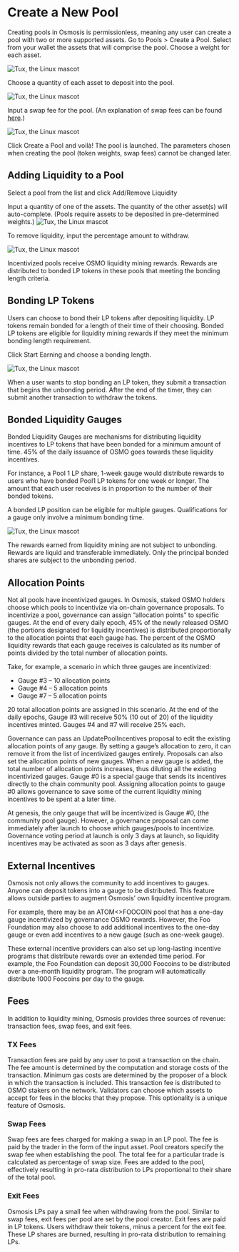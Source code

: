 
# Create a New Pool

Creating pools in Osmosis is permissionless, meaning any user can create a pool with two or more supported assets.
Go to Pools > Create a Pool. Select from your wallet the assets that will comprise the pool. Choose a weight for each asset.

![Tux, the Linux mascot](../assets/creating-pool.png)

Choose a quantity of each asset to deposit into the pool.

![Tux, the Linux mascot](../assets/creating-pool2.png)

Input a swap fee for the pool. (An explanation of swap fees can be found [here](https://osmosis.gitbook.io/o/liquidity-providing/fees).)

![Tux, the Linux mascot](../assets/creating-pool3.png)

Click Create a Pool and voilà! The pool is launched. The parameters chosen when creating the pool (token weights, swap fees) cannot be changed later.

## Adding Liquidity to a Pool
Select a pool from the list and click Add/Remove Liquidity

Input a quantity of one of the assets. The quantity of the other asset(s) will auto-complete. (Pools require assets to be deposited in pre-determined weights.)
![Tux, the Linux mascot](../assets/add-liquidity.png)

To remove liquidity, input the percentage amount to withdraw.

![Tux, the Linux mascot](../assets/remove-liquidity.png)

Incentivized pools receive OSMO liquidity mining rewards. Rewards are distributed to bonded LP tokens in these pools that meeting the bonding length criteria.

## Bonding LP Tokens
Users can choose to bond their LP tokens after depositing liquidity. LP tokens remain bonded for a length of their time of their choosing. Bonded LP tokens are eligible for liquidity mining rewards if they meet the minimum bonding length requirement.

Click Start Earning and choose a bonding length.

![Tux, the Linux mascot](../assets/start-earning.png)

When a user wants to stop bonding an LP token, they submit a transaction that begins the unbonding period. After the end of the timer, they can submit another transaction to withdraw the tokens.

## Bonded Liquidity Gauges

Bonded Liquidity Gauges are mechanisms for distributing liquidity incentives to LP tokens that have been bonded for a minimum amount of time. 45% of the daily issuance of OSMO goes towards these liquidity incentives.

For instance, a Pool 1 LP share, 1-week gauge would distribute rewards to users who have bonded Pool1 LP tokens for one week or longer. The amount that each user receives is in proportion to the number of their bonded tokens.

A bonded LP position can be eligible for multiple gauges. Qualifications for a gauge only involve a minimum bonding time.

![Tux, the Linux mascot](../assets/gauges.png)


The rewards earned from liquidity mining are not subject to unbonding. Rewards are liquid and transferable immediately. Only the principal bonded shares are subject to the unbonding period.

## Allocation Points

Not all pools have incentivized gauges. In Osmosis, staked OSMO holders choose which pools to incentivize via on-chain governance proposals. To incentivize a pool, governance can assign “allocation points” to specific gauges. At the end of every daily epoch, 45% of the newly released OSMO (the portions designated for liquidity incentives) is distributed proportionally to the allocation points that each gauge has. The percent of the OSMO liquidity rewards that each gauge receives is calculated as its number of points divided by the total number of allocation points.

Take, for example, a scenario in which three gauges are incentivized:

- Gauge #3 – 10 allocation points
- Gauge #4 – 5 allocation points
- Gauge #7 – 5 allocation points

20 total allocation points are assigned in this scenario. At the end of the daily epochs, Gauge #3 will receive 50% (10 out of 20) of the liquidity incentives minted. Gauges #4 and #7 will receive 25% each.

Governance can pass an UpdatePoolIncentives proposal to edit the existing allocation points of any gauge. By setting a gauge’s allocation to zero, it can remove it from the list of incentivized gauges entirely. Proposals can also set the allocation points of new gauges. When a new gauge is added, the total number of allocation points increases, thus diluting all the existing incentivized gauges.
Gauge #0 is a special gauge that sends its incentives directly to the chain community pool. Assigning allocation points to gauge #0 allows governance to save some of the current liquidity mining incentives to be spent at a later time.

At genesis, the only gauge that will be incentivized is Gauge #0, (the community pool gauge). However, a governance proposal can come immediately after launch to choose which gauges/pools to incentivize. Governance voting period at launch is only 3 days at launch, so liquidity incentives may be activated as soon as 3 days after genesis.

## External Incentives

Osmosis not only allows the community to add incentives to gauges. Anyone can deposit tokens into a gauge to be distributed. This feature allows outside parties to augment Osmosis’ own liquidity incentive program.

For example, there may be an ATOM<>FOOCOIN pool that has a one-day gauge incentivized by governance OSMO rewards. However, the Foo Foundation may also choose to add additional incentives to the one-day gauge or even add incentives to a new gauge (such as one-week gauge).

These external incentive providers can also set up long-lasting incentive programs that distribute rewards over an extended time period. For example, the Foo Foundation can deposit 30,000 Foocoins to be distributed over a one-month liquidity program. The program will automatically distribute 1000 Foocoins per day to the gauge.

## Fees

In addition to liquidity mining, Osmosis provides three sources of revenue: transaction fees, swap fees, and exit fees.

### TX Fees
Transaction fees are paid by any user to post a transaction on the chain. The fee amount is determined by the computation and storage costs of the transaction. Minimum gas costs are determined by the proposer of a block in which the transaction is included. This transaction fee is distributed to OSMO stakers on the network.
Validators can choose which assets to accept for fees in the blocks that they propose. This optionality is a unique feature of Osmosis.

### Swap Fees
Swap fees are fees charged for making a swap in an LP pool. The fee is paid by the trader in the form of the input asset. Pool creators specify the swap fee when establishing the pool. The total fee for a particular trade is calculated as percentage of swap size. Fees are added to the pool, effectively resulting in pro-rata distribution to LPs proportional to their share of the total pool.

### Exit Fees
Osmosis LPs pay a small fee when withdrawing from the pool. Similar to swap fees, exit fees per pool are set by the pool creator.
Exit fees are paid in LP tokens. Users withdraw their tokens, minus a percent for the exit fee. These LP shares are burned, resulting in pro-rata distribution to remaining LPs.


